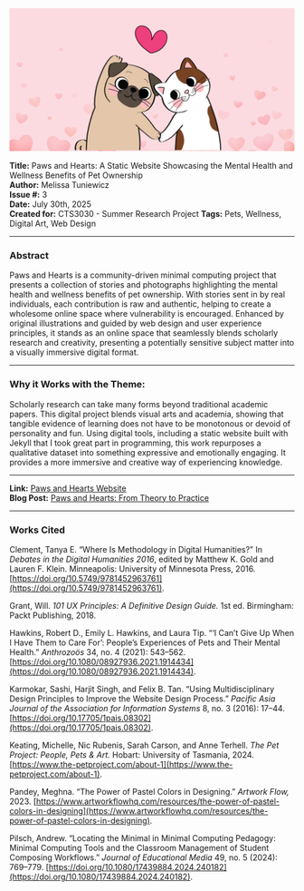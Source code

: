 ![Paws and Hearts Banner](pahbannerfinal.png)

**Title:** Paws and Hearts: A Static Website Showcasing the Mental Health and Wellness Benefits of Pet Ownership  
**Author:** Melissa Tuniewicz  
**Issue #:** 3  
**Date:** July 30th, 2025  
**Created for:** CTS3030 - Summer Research Project
**Tags:** Pets, Wellness, Digital Art, Web Design  

---

### Abstract
Paws and Hearts is a community-driven minimal computing project that presents a collection of stories and photographs highlighting the mental health and wellness benefits of pet ownership. With stories sent in by real individuals, each contribution is raw and authentic, helping to create a wholesome online space where vulnerability is encouraged. Enhanced by original illustrations and guided by web design and user experience principles, it stands as an online space that seamlessly blends scholarly research and creativity, presenting a potentially sensitive subject matter into a visually immersive digital format.

---
### Why it Works with the Theme:

Scholarly research can take many forms beyond traditional academic papers. This digital project blends visual arts and academia, showing that tangible evidence of learning does not have to be monotonous or devoid of personality and fun. Using digital tools, including a static website built with Jekyll that I took great part in programming, this work repurposes a qualitative dataset into something expressive and emotionally engaging. It provides a more immersive and creative way of experiencing knowledge.

---

**Link:** [Paws and Hearts Website](https://paws-and-hearts.neocities.org/_site/)  
**Blog Post:** [Paws and Hearts: From Theory to Practice](https://melissatuniewicz2.wixsite.com/melissa-tuniewicz1/post/paws-and-hearts-from-theory-to-practice)

---

### **Works Cited**

Clement, Tanya E. “Where Is Methodology in Digital Humanities?” In *Debates in the Digital Humanities 2016*, edited by Matthew K. Gold and Lauren F. Klein. Minneapolis: University of Minnesota Press, 2016. [https://doi.org/10.5749/9781452963761](https://doi.org/10.5749/9781452963761).

Grant, Will. *101 UX Principles: A Definitive Design Guide.* 1st ed. Birmingham: Packt Publishing, 2018.

Hawkins, Robert D., Emily L. Hawkins, and Laura Tip. “‘I Can’t Give Up When I Have Them to Care For’: People’s Experiences of Pets and Their Mental Health.” *Anthrozoös* 34, no. 4 (2021): 543–562. [https://doi.org/10.1080/08927936.2021.1914434](https://doi.org/10.1080/08927936.2021.1914434).

Karmokar, Sashi, Harjit Singh, and Felix B. Tan. “Using Multidisciplinary Design Principles to Improve the Website Design Process.” *Pacific Asia Journal of the Association for Information Systems* 8, no. 3 (2016): 17–44. [https://doi.org/10.17705/1pais.08302](https://doi.org/10.17705/1pais.08302).

Keating, Michelle, Nic Rubenis, Sarah Carson, and Anne Terhell. *The Pet Project: People, Pets & Art.* Hobart: University of Tasmania, 2024. [https://www.the-petproject.com/about-1](https://www.the-petproject.com/about-1).

Pandey, Meghna. “The Power of Pastel Colors in Designing.” *Artwork Flow,* 2023. [https://www.artworkflowhq.com/resources/the-power-of-pastel-colors-in-designing](https://www.artworkflowhq.com/resources/the-power-of-pastel-colors-in-designing).

Pilsch, Andrew. “Locating the Minimal in Minimal Computing Pedagogy: Minimal Computing Tools and the Classroom Management of Student Composing Workflows.” *Journal of Educational Media* 49, no. 5 (2024): 769–779. [https://doi.org/10.1080/17439884.2024.240182](https://doi.org/10.1080/17439884.2024.240182).


